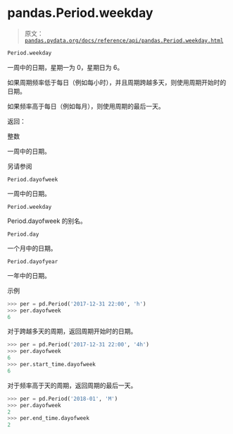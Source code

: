 # pandas.Period.weekday

> 原文：[`pandas.pydata.org/docs/reference/api/pandas.Period.weekday.html`](https://pandas.pydata.org/docs/reference/api/pandas.Period.weekday.html)

```py
Period.weekday
```

一周中的日期，星期一为 0，星期日为 6。

如果周期频率低于每日（例如每小时），并且周期跨越多天，则使用周期开始时的日期。

如果频率高于每日（例如每月），则使用周期的最后一天。

返回：

整数

一周中的日期。

另请参阅

`Period.dayofweek`

一周中的日期。

`Period.weekday`

Period.dayofweek 的别名。

`Period.day`

一个月中的日期。

`Period.dayofyear`

一年中的日期。

示例

```py
>>> per = pd.Period('2017-12-31 22:00', 'h')
>>> per.dayofweek
6 
```

对于跨越多天的周期，返回周期开始时的日期。

```py
>>> per = pd.Period('2017-12-31 22:00', '4h')
>>> per.dayofweek
6
>>> per.start_time.dayofweek
6 
```

对于频率高于天的周期，返回周期的最后一天。

```py
>>> per = pd.Period('2018-01', 'M')
>>> per.dayofweek
2
>>> per.end_time.dayofweek
2 
```
